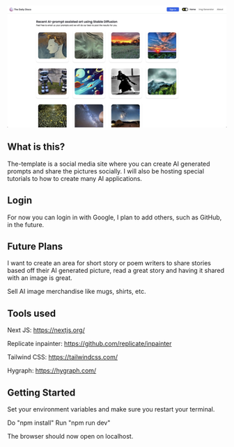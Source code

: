 <img src='socialCover1.jpg' alt='homepage image'></img>

## What is this?

The-template is a social media site where you can create AI generated prompts and share the pictures socially. I will also be hosting special tutorials to how to create many AI applications.

## Login

For now you can login in with Google, I plan to add others, such as GitHub, in the future.

## Future Plans

I want to create an area for short story or poem writers to share stories based off their AI generated picture, read a great story and having it shared with an image is great.

Sell AI image merchandise like mugs, shirts, etc.

## Tools used

Next JS: https://nextjs.org/

Replicate inpainter: https://github.com/replicate/inpainter

Tailwind CSS: https://tailwindcss.com/

Hygraph: https://hygraph.com/

## Getting Started

Set your environment variables and make sure you restart your terminal.

Do "npm install"
Run "npm run dev"

The browser should now open on localhost.
